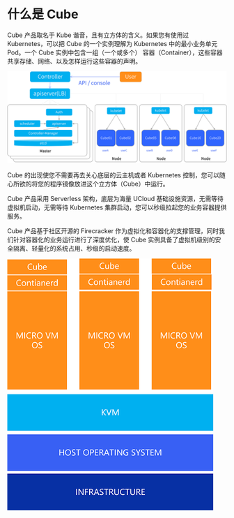 # 什么是 Cube

Cube 产品取名于 Kube 谐音，且有立方体的含义。如果您有使用过 Kubernetes，可以把 Cube 的一个实例理解为 Kubernetes 中的最小业务单元 Pod。一个 Cube 实例中包含一组（一个或多个） 容器（Container），这些容器共享存储、网络、以及怎样运行这些容器的声明。

![](../images/cube_architecture.png)

Cube 的出现使您不需要再去关心底层的云主机或者 Kubernetes 控制，您可以随心所欲的将您的程序镜像放进这个立方体（Cube）中运行。

Cube 产品采用 Serverless 架构，底层为海量 UCloud 基础设施资源，无需等待虚拟机启动，无需等待 Kubernetes 集群启动，您可以秒级拉起您的业务容器提供服务。

Cube 产品基于社区开源的 Firecracker 作为虚拟化和容器化的支撑管理，同时我们针对容器化的业务运行进行了深度优化，使 Cube 实例具备了虚拟机级别的安全隔离、轻量化的系统占用、秒级的启动速度。

![](../images/cube_microvm.png)

<!--缺图-->
